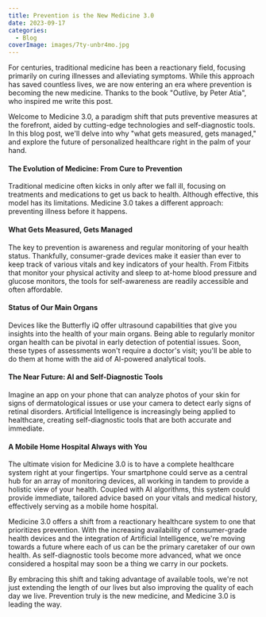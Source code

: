 ```yaml
---
title: Prevention is the New Medicine 3.0
date: 2023-09-17
categories:
  - Blog
coverImage: images/7ty-unbr4mo.jpg
---
```


For centuries, traditional medicine has been a reactionary field, focusing primarily on curing illnesses and alleviating symptoms. While this approach has saved countless lives, we are now entering an era where prevention is becoming the new medicine. Thanks to the book "Outlive, by Peter Atia", who inspired me write this post.

Welcome to Medicine 3.0, a paradigm shift that puts preventive measures at the forefront, aided by cutting-edge technologies and self-diagnostic tools. In this blog post, we'll delve into why "what gets measured, gets managed," and explore the future of personalized healthcare right in the palm of your hand.

#### The Evolution of Medicine: From Cure to Prevention

Traditional medicine often kicks in only after we fall ill, focusing on treatments and medications to get us back to health. Although effective, this model has its limitations. Medicine 3.0 takes a different approach: preventing illness before it happens.

#### What Gets Measured, Gets Managed

The key to prevention is awareness and regular monitoring of your health status. Thankfully, consumer-grade devices make it easier than ever to keep track of various vitals and key indicators of your health. From Fitbits that monitor your physical activity and sleep to at-home blood pressure and glucose monitors, the tools for self-awareness are readily accessible and often affordable.

#### Status of Our Main Organs

Devices like the Butterfly iQ offer ultrasound capabilities that give you insights into the health of your main organs. Being able to regularly monitor organ health can be pivotal in early detection of potential issues. Soon, these types of assessments won't require a doctor's visit; you'll be able to do them at home with the aid of AI-powered analytical tools.

#### The Near Future: AI and Self-Diagnostic Tools

Imagine an app on your phone that can analyze photos of your skin for signs of dermatological issues or use your camera to detect early signs of retinal disorders. Artificial Intelligence is increasingly being applied to healthcare, creating self-diagnostic tools that are both accurate and immediate.

#### A Mobile Home Hospital Always with You

The ultimate vision for Medicine 3.0 is to have a complete healthcare system right at your fingertips. Your smartphone could serve as a central hub for an array of monitoring devices, all working in tandem to provide a holistic view of your health. Coupled with AI algorithms, this system could provide immediate, tailored advice based on your vitals and medical history, effectively serving as a mobile home hospital.

Medicine 3.0 offers a shift from a reactionary healthcare system to one that prioritizes prevention. With the increasing availability of consumer-grade health devices and the integration of Artificial Intelligence, we're moving towards a future where each of us can be the primary caretaker of our own health. As self-diagnostic tools become more advanced, what we once considered a hospital may soon be a thing we carry in our pockets.

By embracing this shift and taking advantage of available tools, we're not just extending the length of our lives but also improving the quality of each day we live. Prevention truly is the new medicine, and Medicine 3.0 is leading the way.
